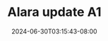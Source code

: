 --- 
title: "Alara update A1"
description: "    Alara update A1 telegram   baru"
date: 2024-06-30T03:15:43-08:00
file_code: "2fmt25ja8dpa"
draft: false
cover: "jp7d5v52rpk37dvo.jpg"
tags: ["Alara", "update", "bokep-indo", "bokep-viral", "bokep-ig"]
length: 305
fld_id: "1483013"
foldername: "Alara update"
categories: ["Alara update"]
views: 0
---